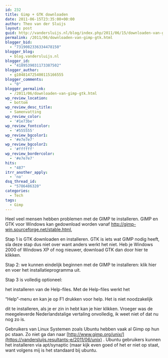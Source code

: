 ```yaml
---
id: 232
title: Gimp + GTK downloaden
date: 2011-06-15T23:35:00+00:00
author: Theo van der Sluijs
layout: post
guid: http://vandersluijs.nl/blog/index.php/2011/06/15/downloaden-van-gimp-gtk/
permalink: /2011/06/downloaden-van-gimp-gtk.html
blogger_bid:
  - "7319082336334478150"
blogger_blog:
  - blog.vandersluijs.nl
blogger_id:
  - "4189539031173387502"
blogger_author:
  - g104814725400115166555
blogger_comments:
  - "0"
blogger_permalink:
  - /2011/06/downloaden-van-gimp-gtk.html
wp_review_location:
  - bottom
wp_review_desc_title:
  - Samenvatting
wp_review_color:
  - '#1e73be'
wp_review_fontcolor:
  - '#555555'
wp_review_bgcolor1:
  - '#e7e7e7'
wp_review_bgcolor2:
  - '#ffffff'
wp_review_bordercolor:
  - '#e7e7e7'
hits:
  - "487"
itrr_another_apply:
  - 'no'
dsq_thread_id:
  - "5786486320"
categories:
  - Tech
tags:
  - Gimp
---
```

Heel veel mensen hebben problemen met de GIMP te installeren. GIMP en GTK voor Windows kan gedownload worden vanaf <http://gimp-win.sourceforge.net/stable.html>,

Stap 1 is GTK downloaden en installeren. GTK is iets wat GIMP nodig heeft, sla deze stap dus niet over want anders werkt het niet. Heb je Windows 2000 of Windows XP of nog nieuwer, download GTK dan door hier te klikken.<!--more-->


  
Stap 2: we kunnen eindelijk beginnen met de GIMP te installeren: klik hier en voer het installatieprogramma uit.
  
Stap 3 is volledig optioneel:
  
het installeren van de Help-files. Met de Help-files werkt het
  
“Help”-menu en kan je op F1 drukken voor help. Het is niet noodzakelijk
  
dit te installeren, als je er zin in hebt kan je hier klikken. Vroeger was de meegeleverde Nederlandstalige vertaling onvolledig, ik weet niet of dat nu nog zo is.

Gebruikers van Linux Systemen zoals Ubuntu hebben vaak al Gimp op hun pc staan. Zo niet ga dan naar [http://www.gimp.org/unix/](https://vandersluijs.resultants-e/2011/06/unix) . Ubuntu gebruikers kunnen het installeren via apt/synaptic (maar kijk even goed of het er niet op staat, want volgens mij is het standaard bij ubuntu.